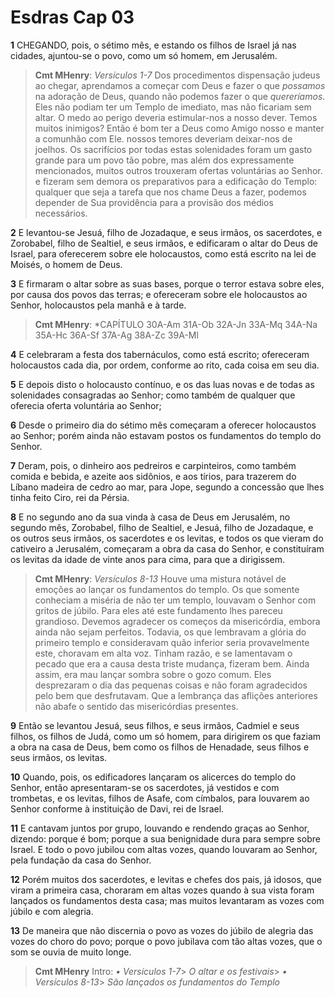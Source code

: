 # Esdras Cap 03

**1** 	CHEGANDO, pois, o sétimo mês, e estando os filhos de Israel já nas cidades, ajuntou-se o povo, como um só homem, em Jerusalém.

> **Cmt MHenry**: *Versículos 1-7* Dos procedimentos dispensação judeus ao chegar, aprendamos a começar com Deus e fazer o que *possamos* na adoração de Deus, quando não podemos fazer o que *quereríamos*. Eles não podiam ter um Templo de imediato, mas não ficariam sem altar. O medo ao perigo deveria estimular-nos a nosso dever. Temos muitos inimigos? Então é bom ter a Deus como Amigo nosso e manter a comunhão com Ele. nossos temores deveriam deixar-nos de joelhos. Os sacrifícios por todas estas solenidades foram um gasto grande para um povo tão pobre, mas além dos expressamente mencionados, muitos outros trouxeram ofertas voluntárias ao Senhor. e fizeram sem demora os preparativos para a edificação do Templo: qualquer que seja a tarefa que nos chame Deus a fazer, podemos depender de Sua providência para a provisão dos médios necessários.

**2** 	E levantou-se Jesuá, filho de Jozadaque, e seus irmãos, os sacerdotes, e Zorobabel, filho de Sealtiel, e seus irmãos, e edificaram o altar do Deus de Israel, para oferecerem sobre ele holocaustos, como está escrito na lei de Moisés, o homem de Deus.

**3** 	E firmaram o altar sobre as suas bases, porque o terror estava sobre eles, por causa dos povos das terras; e ofereceram sobre ele holocaustos ao Senhor, holocaustos pela manhã e à tarde.

> **Cmt MHenry**: *CAPÍTULO 30A-Am 31A-Ob 32A-Jn 33A-Mq 34A-Na 35A-Hc 36A-Sf 37A-Ag 38A-Zc 39A-Ml

**4** 	E celebraram a festa dos tabernáculos, como está escrito; ofereceram holocaustos cada dia, por ordem, conforme ao rito, cada coisa em seu dia.

**5** 	E depois disto o holocausto contínuo, e os das luas novas e de todas as solenidades consagradas ao Senhor; como também de qualquer que oferecia oferta voluntária ao Senhor;

**6** 	Desde o primeiro dia do sétimo mês começaram a oferecer holocaustos ao Senhor; porém ainda não estavam postos os fundamentos do templo do Senhor.

**7** 	Deram, pois, o dinheiro aos pedreiros e carpinteiros, como também comida e bebida, e azeite aos sidônios, e aos tírios, para trazerem do Líbano madeira de cedro ao mar, para Jope, segundo a concessão que lhes tinha feito Ciro, rei da Pérsia.

**8** 	E no segundo ano da sua vinda à casa de Deus em Jerusalém, no segundo mês, Zorobabel, filho de Sealtiel, e Jesuá, filho de Jozadaque, e os outros seus irmãos, os sacerdotes e os levitas, e todos os que vieram do cativeiro a Jerusalém, começaram a obra da casa do Senhor, e constituíram os levitas da idade de vinte anos para cima, para que a dirigissem.

> **Cmt MHenry**: *Versículos 8-13* Houve uma mistura notável de emoções ao lançar os fundamentos do templo. Os que somente conheciam a miséria de não ter um templo, louvavam o Senhor com gritos de júbilo. Para eles até este fundamento lhes pareceu grandioso. Devemos agradecer os começos da misericórdia, embora ainda não sejam perfeitos. Todavia, os que lembravam a glória do primeiro templo e consideravam quão inferior seria provavelmente este, choravam em alta voz. Tinham razão, e se lamentavam o pecado que era a causa desta triste mudança, fizeram bem. Ainda assim, era mau lançar sombra sobre o gozo comum. Eles desprezaram o dia das pequenas coisas e não foram agradecidos pelo bem que desfrutavam. Que a lembrança das aflições anteriores não abafe o sentido das misericórdias presentes.

**9** 	Então se levantou Jesuá, seus filhos, e seus irmãos, Cadmiel e seus filhos, os filhos de Judá, como um só homem, para dirigirem os que faziam a obra na casa de Deus, bem como os filhos de Henadade, seus filhos e seus irmãos, os levitas.

**10** 	Quando, pois, os edificadores lançaram os alicerces do templo do Senhor, então apresentaram-se os sacerdotes, já vestidos e com trombetas, e os levitas, filhos de Asafe, com címbalos, para louvarem ao Senhor conforme à instituição de Davi, rei de Israel.

**11** 	E cantavam juntos por grupo, louvando e rendendo graças ao Senhor, dizendo: porque é bom; porque a sua benignidade dura para sempre sobre Israel. E todo o povo jubilou com altas vozes, quando louvaram ao Senhor, pela fundação da casa do Senhor.

**12** 	Porém muitos dos sacerdotes, e levitas e chefes dos pais, já idosos, que viram a primeira casa, choraram em altas vozes quando à sua vista foram lançados os fundamentos desta casa; mas muitos levantaram as vozes com júbilo e com alegria.

**13** 	De maneira que não discernia o povo as vozes do júbilo de alegria das vozes do choro do povo; porque o povo jubilava com tão altas vozes, que o som se ouvia de muito longe.


> **Cmt MHenry** Intro: *• Versículos 1-7*> *O altar e os festivais*> *• Versículos 8-13*> *São lançados os fundamentos do Templo*